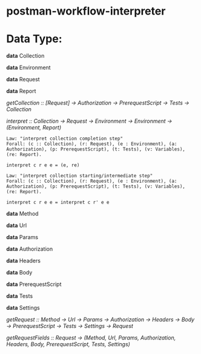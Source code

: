 # postman-workflow-interpreter

# Data Type:

**data** Collection

**data** Environment

**data** Request

**data** Report

_getCollection :: [Request] -> Authorization -> PrerequestScript -> Tests -> Collection_

_interpret :: Collection -> Request -> Environment -> Environment -> (Environment, Report)_


```
Law: "interpret collection completion step"
Forall: (c :: Collection), (r: Request), (e : Environment), (a: Authorization), (p: PrerequestScript), (t: Tests), (v: Variables), (re: Report).

interpret c r e e = (e, re)
```

```
Law: "interpret collection starting/intermediate step"
Forall: (c :: Collection), (r: Request), (e : Environment), (a: Authorization), (p: PrerequestScript), (t: Tests), (v: Variables), (re: Report).

interpret c r e e = interpret c r' e e
```


**data** Method

**data** Url

**data** Params

**data** Authorization

**data** Headers

**data** Body

**data** PrerequestScript

**data** Tests

**data** Settings

_getRequest :: Method -> Url -> Params -> Authorization -> Headers -> Body -> PrerequestScript -> Tests -> Settings -> Request_

_getRequestFields :: Request -> (Method, Url, Params, Authorization, Headers, Body, PrerequestScript, Tests, Settings)_
